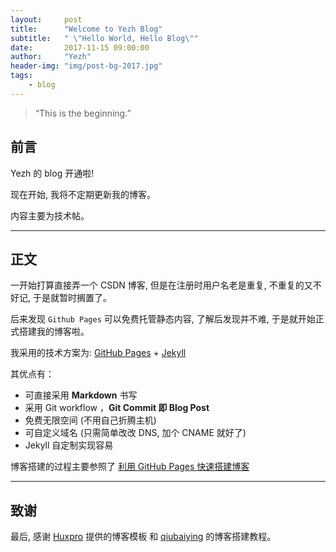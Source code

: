```yaml
---
layout:     post
title:      "Welcome to Yezh Blog"
subtitle:   " \"Hello World, Hello Blog\""
date:       2017-11-15 09:00:00
author:     "Yezh"
header-img: "img/post-bg-2017.jpg"
tags:
    - blog
---
```


> “This is the beginning.”


## 前言

Yezh 的 blog 开通啦!

现在开始, 我将不定期更新我的博客。

内容主要为技术帖。

---

## 正文

一开始打算直接弄一个 CSDN 博客, 但是在注册时用户名老是重复, 不重复的又不好记, 于是就暂时搁置了。

后来发现 `Github Pages` 可以免费托管静态内容, 了解后发现并不难, 于是就开始正式搭建我的博客啦。

我采用的技术方案为: [GitHub Pages](https://pages.github.com/) + [Jekyll](http://jekyllrb.com/)


其优点有：

* 可直接采用 **Markdown** 书写
* 采用 Git workflow ，**Git Commit 即 Blog Post**
* 免费无限空间 (不用自己折腾主机)
* 可自定义域名 (只需简单改改 DNS, 加个 CNAME 就好了)
* Jekyll 自定制实现容易


博客搭建的过程主要参照了 [利用 GitHub Pages 快速搭建博客](http://qiubaiying.top/2017/02/06/%E5%BF%AB%E9%80%9F%E6%90%AD%E5%BB%BA%E4%B8%AA%E4%BA%BA%E5%8D%9A%E5%AE%A2/)

---

## 致谢

最后, 感谢 [Huxpro](https://github.com/huxpro) 提供的博客模板 和 [qiubaiying](https://github.com/qiubaiying) 的博客搭建教程。
